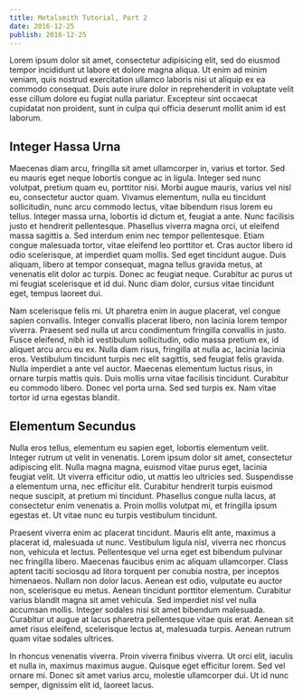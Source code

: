 ```yaml
---
title: Metalsmith Tutorial, Part 2
date: 2016-12-25
publish: 2016-12-25
---
```

Lorem ipsum dolor sit amet, consectetur adipisicing elit, sed do eiusmod tempor incididunt ut labore et dolore magna aliqua. Ut enim ad minim veniam, quis nostrud exercitation ullamco laboris nisi ut aliquip ex ea commodo consequat. Duis aute irure dolor in reprehenderit in voluptate velit esse cillum dolore eu fugiat nulla pariatur. Excepteur sint occaecat cupidatat non proident, sunt in culpa qui officia deserunt mollit anim id est laborum.

## Integer Hassa Urna

Maecenas diam arcu, fringilla sit amet ullamcorper in, varius et tortor. Sed eu mauris eget neque lobortis congue ac in ligula. Integer sed nunc volutpat, pretium quam eu, porttitor nisi. Morbi augue mauris, varius vel nisl eu, consectetur auctor quam. Vivamus elementum, nulla eu tincidunt sollicitudin, nunc arcu commodo lectus, vitae bibendum risus lorem eu tellus. Integer massa urna, lobortis id dictum et, feugiat a ante. Nunc facilisis justo et hendrerit pellentesque. Phasellus viverra magna orci, ut eleifend massa sagittis a. Sed interdum enim nec tempor pellentesque. Etiam congue malesuada tortor, vitae eleifend leo porttitor et. Cras auctor libero id odio scelerisque, at imperdiet quam mollis. Sed eget tincidunt augue. Duis aliquam, libero at tempor consequat, magna tellus gravida metus, at venenatis elit dolor ac turpis. Donec ac feugiat neque. Curabitur ac purus ut mi feugiat scelerisque et id dui. Nunc diam dolor, cursus vitae tincidunt eget, tempus laoreet dui.

Nam scelerisque felis mi. Ut pharetra enim in augue placerat, vel congue sapien convallis. Integer convallis placerat libero, non lacinia lorem tempor viverra. Praesent sed nulla ut arcu condimentum fringilla convallis in justo. Fusce eleifend, nibh id vestibulum sollicitudin, odio massa pretium ex, id aliquet arcu arcu eu ex. Nulla diam risus, fringilla at nulla ac, lacinia lacinia eros. Vestibulum tincidunt turpis nec elit sagittis, sed feugiat felis gravida. Nulla imperdiet a ante vel auctor. Maecenas elementum luctus risus, in ornare turpis mattis quis. Duis mollis urna vitae facilisis tincidunt. Curabitur eu commodo libero. Donec vel porta urna. Sed sed turpis ex. Nam vitae tortor id urna egestas blandit.

## Elementum Secundus

Nulla eros tellus, elementum eu sapien eget, lobortis elementum velit. Integer rutrum ut velit in venenatis. Lorem ipsum dolor sit amet, consectetur adipiscing elit. Nulla magna magna, euismod vitae purus eget, lacinia feugiat velit. Ut viverra efficitur odio, ut mattis leo ultricies sed. Suspendisse a elementum urna, nec efficitur elit. Curabitur hendrerit turpis euismod neque suscipit, at pretium mi tincidunt. Phasellus congue nulla lacus, at consectetur enim venenatis a. Proin mollis volutpat mi, et fringilla ipsum egestas et. Ut vitae nunc eu turpis vestibulum tincidunt.

Praesent viverra enim ac placerat tincidunt. Mauris elit ante, maximus a placerat id, malesuada ut nunc. Vestibulum ligula nisl, viverra nec rhoncus non, vehicula et lectus. Pellentesque vel urna eget est bibendum pulvinar nec fringilla libero. Maecenas faucibus enim ac aliquam ullamcorper. Class aptent taciti sociosqu ad litora torquent per conubia nostra, per inceptos himenaeos. Nullam non dolor lacus. Aenean est odio, vulputate eu auctor non, scelerisque eu metus. Aenean tincidunt porttitor elementum. Curabitur varius blandit magna sit amet vehicula. Sed imperdiet nisl vel nulla accumsan mollis. Integer sodales nisi sit amet bibendum malesuada. Curabitur ut augue at lacus pharetra pellentesque vitae quis erat. Aenean sit amet risus eleifend, scelerisque lectus at, malesuada turpis. Aenean rutrum quam vitae sodales ultrices.

In rhoncus venenatis viverra. Proin viverra finibus viverra. Ut orci elit, iaculis et nulla in, maximus maximus augue. Quisque eget efficitur lorem. Sed vel ornare mi. Donec sit amet varius arcu, molestie ullamcorper dui. Ut id nunc semper, dignissim elit id, laoreet lacus.
